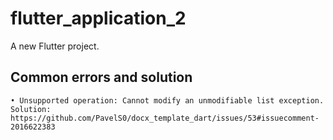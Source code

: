 # flutter_application_2

A new Flutter project.

## Common errors and solution
    • Unsupported operation: Cannot modify an unmodifiable list exception. 
    Solution: https://github.com/PavelS0/docx_template_dart/issues/53#issuecomment-2016622383